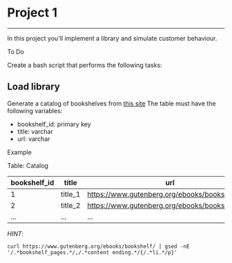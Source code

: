 # Project 1

**********

In this project you'll implement a library and simulate customer behaviour.


To Do

Create a bash script that performs the following tasks: 

## Load library

Generate a catalog of bookshelves from [this site](https://www.gutenberg.org/ebooks/bookshelf/) 
The table must have the following variables:

- bookshelf_id: primary key
- title: varchar
- url: varchar

Example

Table: Catalog

| bookshelf_id  | title | url |
| ------------- | ------------- | ------------- | 
| 1  | title_1  |  https://www.gutenberg.org/ebooks/bookshelf/210 |
| 2  | title_2  |  https://www.gutenberg.org/ebooks/bookshelf/296 |
| ...  | ...  | ... |


*HINT*:

```curl https://www.gutenberg.org/ebooks/bookshelf/ | gsed -nE '/.*bookshelf_pages.*/,/.*content ending.*/{/.*li.*/p}'```
